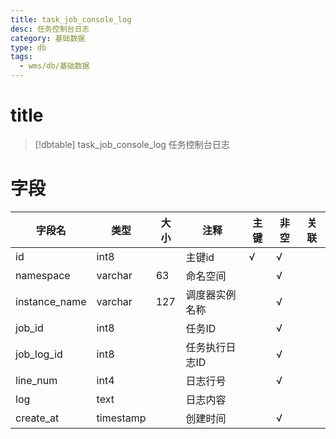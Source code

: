 ```yaml
---
title: task_job_console_log
desc: 任务控制台日志
category: 基础数据
type: db
tags:
  - wms/db/基础数据
---
```


# title
>[!dbtable] task_job_console_log
> 任务控制台日志

# 字段
| 字段名 | 类型 | 大小 | 注释 | 主键 | 非空 | 关联 |
| --- | --- | --- | --- | --- | --- | --- |
| id | int8 |  | 主键id | √ | √ |  |
| namespace | varchar | 63 | 命名空间 |  | √ |  |
| instance_name | varchar | 127 | 调度器实例名称 |  | √ |  |
| job_id | int8 |  | 任务ID |  | √ |  |
| job_log_id | int8 |  | 任务执行日志ID |  | √ |  |
| line_num | int4 |  | 日志行号 |  | √ |  |
| log | text |  | 日志内容 |  |  |  |
| create_at | timestamp |  | 创建时间 |  | √ |  |

